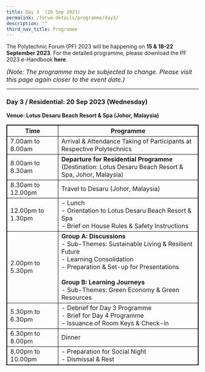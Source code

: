 ```yaml
---
title: Day 3  (20 Sep 2023)
permalink: /forum-details/programme/day3/
description: ""
third_nav_title: Programme
---
```

The Polytechnic Forum (PF) 2023 will be happening on **15 &amp; 18-22 September 2023**. For the detailed programme, please download the&nbsp;PF 2023 e-Handbook **here**.

<font size="-0.5"><i>(Note: The programme may be subjected to change. Please visit this page again closer to the event date.)</i></font>
<hr>

### **Day 3 / Residential: 20 Sep 2023 (Wednesday)**
<b>Venue: Lotus Desaru Beach Resort &amp; Spa (Johor, Malaysia)</b>

<style>
table, th, td {
  border:1px solid black;
}
</style>

<table style="width:100%">
  <tbody><tr>
    <th>Time</th>
    <th>Programme</th>
  </tr>
  <tr>
    <td>7.00am to 8.00am</td>
    <td>Arrival &amp; Attendance Taking of Participants at Respective Polytechnics</td>
  </tr>
  <tr>
		<td>8.00am to 8.30am</td>
		<td><b>Departure for Residential Programme</b><br>(Destination: Lotus Desaru Beach Resort &amp; Spa, Johor, Malaysia)</td>
  </tr>
		<tr>
    <td>8.30am to 12.00pm</td>
		<td>Travel to Desaru (Johor, Malaysia)</td>
  </tr>
		<tr>
		<td>12.00pm to 1.30pm</td>
    <td>- Lunch<br>- Orientation to Lotus Desaru Beach Resort &amp; Spa<br>- Brief on House Rules &amp; Safety Instructions</td>
  </tr>
  <tr>
		<td>2.00pm to 5.30pm</td>
		<td><b>Group A: Discussions</b><br>- Sub-Themes: Sustainable Living &amp; Resilient Future<br>- Learning Consolidation<br>- Preparation &amp; Set-up for Presentations<br><br><b>Group B: Learning Journeys</b><br>- Sub-Themes: Green Economy &amp; Green Resources</td>
  </tr>
		<tr>
			<td>5.30pm to 6.30pm</td>
			<td>- Debrief for Day 3 Programme<br>- Brief for Day 4 Programme<br>- Issuance of Room Keys &amp; Check-in</td>
  </tr>
		<tr>
			<td>6.30pm to 8.00pm</td>
    <td>Dinner</td>
  </tr>
  <tr>
		<td>8.00pm to 10.00pm</td>
    <td>- Preparation for Social Night<br>- Dismissal &amp; Rest</td>
  </tr>
  <tr>
</tr></tbody></table>